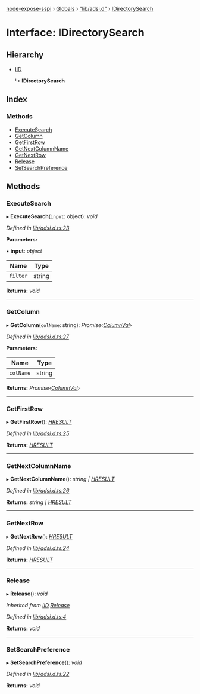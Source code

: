 [node-expose-sspi](../README.md) › [Globals](../globals.md) › ["lib/adsi.d"](../modules/_lib_adsi_d_.md) › [IDirectorySearch](_lib_adsi_d_.idirectorysearch.md)

# Interface: IDirectorySearch

## Hierarchy

* [IID](_lib_adsi_d_.iid.md)

  ↳ **IDirectorySearch**

## Index

### Methods

* [ExecuteSearch](_lib_adsi_d_.idirectorysearch.md#executesearch)
* [GetColumn](_lib_adsi_d_.idirectorysearch.md#getcolumn)
* [GetFirstRow](_lib_adsi_d_.idirectorysearch.md#getfirstrow)
* [GetNextColumnName](_lib_adsi_d_.idirectorysearch.md#getnextcolumnname)
* [GetNextRow](_lib_adsi_d_.idirectorysearch.md#getnextrow)
* [Release](_lib_adsi_d_.idirectorysearch.md#release)
* [SetSearchPreference](_lib_adsi_d_.idirectorysearch.md#setsearchpreference)

## Methods

###  ExecuteSearch

▸ **ExecuteSearch**(`input`: object): *void*

*Defined in [lib/adsi.d.ts:23](https://github.com/jlguenego/node-expose-sspi/blob/3281b4b/lib/adsi.d.ts#L23)*

**Parameters:**

▪ **input**: *object*

Name | Type |
------ | ------ |
`filter` | string |

**Returns:** *void*

___

###  GetColumn

▸ **GetColumn**(`colName`: string): *Promise‹[ColumnVal](../modules/_lib_adsi_d_.md#columnval)›*

*Defined in [lib/adsi.d.ts:27](https://github.com/jlguenego/node-expose-sspi/blob/3281b4b/lib/adsi.d.ts#L27)*

**Parameters:**

Name | Type |
------ | ------ |
`colName` | string |

**Returns:** *Promise‹[ColumnVal](../modules/_lib_adsi_d_.md#columnval)›*

___

###  GetFirstRow

▸ **GetFirstRow**(): *[HRESULT](../modules/_lib_adsi_d_.md#hresult)*

*Defined in [lib/adsi.d.ts:25](https://github.com/jlguenego/node-expose-sspi/blob/3281b4b/lib/adsi.d.ts#L25)*

**Returns:** *[HRESULT](../modules/_lib_adsi_d_.md#hresult)*

___

###  GetNextColumnName

▸ **GetNextColumnName**(): *string | [HRESULT](../modules/_lib_adsi_d_.md#hresult)*

*Defined in [lib/adsi.d.ts:26](https://github.com/jlguenego/node-expose-sspi/blob/3281b4b/lib/adsi.d.ts#L26)*

**Returns:** *string | [HRESULT](../modules/_lib_adsi_d_.md#hresult)*

___

###  GetNextRow

▸ **GetNextRow**(): *[HRESULT](../modules/_lib_adsi_d_.md#hresult)*

*Defined in [lib/adsi.d.ts:24](https://github.com/jlguenego/node-expose-sspi/blob/3281b4b/lib/adsi.d.ts#L24)*

**Returns:** *[HRESULT](../modules/_lib_adsi_d_.md#hresult)*

___

###  Release

▸ **Release**(): *void*

*Inherited from [IID](_lib_adsi_d_.iid.md).[Release](_lib_adsi_d_.iid.md#release)*

*Defined in [lib/adsi.d.ts:4](https://github.com/jlguenego/node-expose-sspi/blob/3281b4b/lib/adsi.d.ts#L4)*

**Returns:** *void*

___

###  SetSearchPreference

▸ **SetSearchPreference**(): *void*

*Defined in [lib/adsi.d.ts:22](https://github.com/jlguenego/node-expose-sspi/blob/3281b4b/lib/adsi.d.ts#L22)*

**Returns:** *void*
